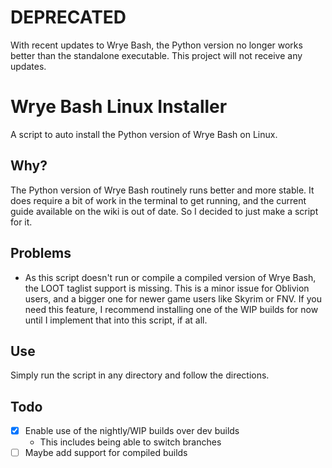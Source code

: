 # DEPRECATED
With recent updates to Wrye Bash, the Python version no longer works better than the standalone executable.
This project will not receive any updates.

# Wrye Bash Linux Installer

A script to auto install the Python version of Wrye Bash on Linux.

## Why?
The Python version of Wrye Bash routinely runs better and more stable.
It does require a bit of work in the terminal to get running, and the current guide available on the wiki is out of date.
So I decided to just make a script for it.

## Problems
* As this script doesn't run or compile a compiled version of Wrye Bash, the LOOT taglist support is missing.
This is a minor issue for Oblivion users, and a bigger one for newer game users like Skyrim or FNV.
If you need this feature, I recommend installing one of the WIP builds for now until I implement that into this script, if at all.

## Use
Simply run the script in any directory and follow the directions.


## Todo
- [x] Enable use of the nightly/WIP builds over dev builds
	- This includes being able to switch branches
- [ ] Maybe add support for compiled builds
